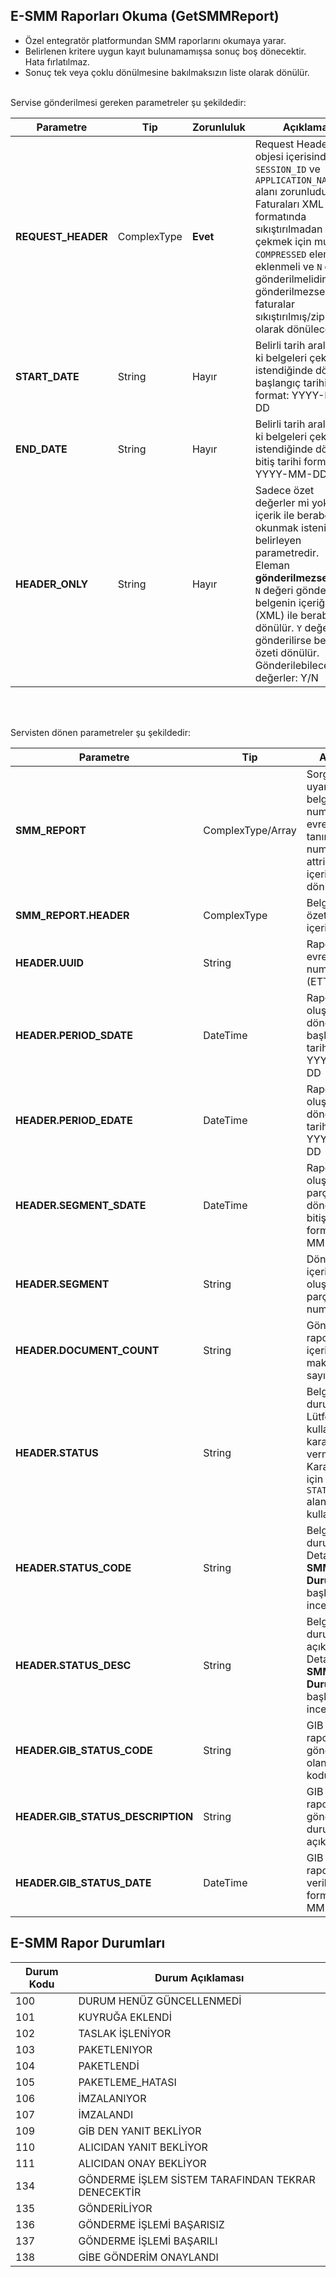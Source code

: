 ## E-SMM Raporları Okuma (GetSMMReport)
* Özel entegratör platformundan SMM raporlarını okumaya yarar. 
* Belirlenen kritere uygun kayıt bulunamamışsa sonuç boş dönecektir. Hata fırlatılmaz.
* Sonuç tek veya çoklu dönülmesine bakılmaksızın liste olarak dönülür.

<br>
Servise gönderilmesi gereken parametreler şu şekildedir:

Parametre | Tip         | Zorunluluk  | Açıklama
--------- | ----------- | ----------- | -----------
**REQUEST_HEADER** | ComplexType | **Evet** | Request Header objesi içerisinde `SESSION_ID` ve `APPLICATION_NAME` alanı zorunludur. Faturaları XML formatında sıkıştırılmadan çekmek için mutlaka `COMPRESSED` elemanı eklenmeli ve `N` değeri gönderilmelidir. Eğer gönderilmezse faturalar sıkıştırılmış/ziplenmiş olarak dönülecektir. | Y/N
**START_DATE** | String  | Hayır | Belirli tarih aralığında ki belgeleri çekmek istendiğinde dönem başlangıç tarihi. format: YYYY-MM-DD
**END_DATE** | String  | Hayır | Belirli tarih aralığında ki belgeleri çekmek istendiğinde dönem bitiş tarihi format: YYYY-MM-DD
**HEADER_ONLY** | String  | Hayır | Sadece özet değerler mi yoksa içerik ile beraber mi okunmak istenildiğini belirleyen parametredir. Eleman **gönderilmezse** veya `N` değeri gönderilirse belgenin içeriği ile (XML) ile beraber dönülür. `Y` değeri gönderilirse belgenin özeti dönülür.  Gönderilebilecek değerler: Y/N 
<br><br>

Servisten dönen parametreler şu şekildedir:

Parametre | Tip        | Açıklama
--------- | ----------- | -----------
**SMM_REPORT** | ComplexType/Array | Sorgu kriterine uyan tekil belge. Belge numarası `ID`, evrensel tekil tanımlama numarası `UUID` attribute içerisinde dönülmektedir.
**SMM_REPORT.HEADER** | ComplexType | Belgeye ait özet bilgileri içerir.
**HEADER.UUID** | String |  Rapora ait evrensel tekil numarası (ETTN)
**HEADER.PERIOD_SDATE** | DateTime  |  Raporun oluşturulduğu dönemin başlangıç tarihi. format: YYYY-MM-DD
**HEADER.PERIOD_EDATE** | DateTime  |  Raporun oluşturulduğu dönemin bitiş tarihi. format: YYYY-MM-DD
**HEADER.SEGMENT_SDATE** | DateTime  |  Raporun oluşturulduğu parça döneminin bitiş tarihi. format: YYYY-MM-DD
**HEADER.SEGMENT** | String  | Dönem içerisinde ki oluşturulan parçanın numarası. 
**HEADER.DOCUMENT_COUNT** | String  | Gönderilen rapor içerisinde ki makbuz sayısıdır. 
**HEADER.STATUS** | String | Belgenin durumu. Lütfen bu alanı kullanarak karar vermeyin. Karar vermek için `STATUS_CODE` alanını kullanınız.
**HEADER.STATUS_CODE** | String | Belgenin durum kodu. Detay için **E-SMM Rapor Durumları** başlığını inceleyiniz.
**HEADER.STATUS_DESC** | String | Belgenin durum açıklaması. Detay için **E-SMM Rapor Durumları** başlığını inceleyiniz.
**HEADER.GIB_STATUS_CODE** | String | GIB tarafından rapora gönderilmiş olan durum kodu.
**HEADER.GIB_STATUS_DESCRIPTION** | String | GIB tarafından rapora gönderilen durum açıklaması.
**HEADER.GIB_STATUS_DATE** | DateTime | GIB tarafından rapora cevap verilen tarih. format: YYYY-MM-DD

## E-SMM Rapor Durumları

Durum Kodu | Durum Açıklaması
------- | --------------
100	| DURUM HENÜZ GÜNCELLENMEDİ
101	| KUYRUĞA EKLENDİ
102	| TASLAK İŞLENİYOR
103	| PAKETLENIYOR
104	| PAKETLENDİ
105	| PAKETLEME_HATASI
106	| İMZALANIYOR
107 | İMZALANDI
109	| GİB DEN YANIT BEKLİYOR
110	| ALICIDAN YANIT BEKLİYOR
111	| ALICIDAN ONAY BEKLİYOR
134 | GÖNDERME İŞLEM SİSTEM TARAFINDAN  TEKRAR DENECEKTİR
135 | GÖNDERİLİYOR
136 | GÖNDERME İŞLEMİ BAŞARISIZ
137 | GÖNDERME İŞLEMİ BAŞARILI
138 | GİBE GÖNDERİM ONAYLANDI
  